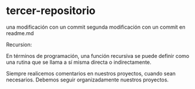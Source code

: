# tercer-repositorio
una modificación con un commit
segunda modificación con un commit en readme.md

Recursion:

En términos de programación, una función recursiva se puede definir como una rutina que se llama a sí misma directa o indirectamente.

Siempre realicemos comentarios en nuestros proyectos, cuando sean necesarios.
Debemos seguir organizadamente nuestros proyectos.